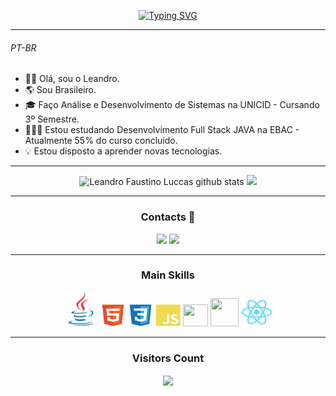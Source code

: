 <div align="center">

[![Typing SVG](https://readme-typing-svg.herokuapp.com/?color=f1f1f1&size=20&center=true&width=860&lines=HELLO,+MY+NAME+is+Leandro+Faustino+Luccas;I'm+24+years+old;I+from+Brazil;I'm+studying+systems+analysis+and+development;Be+Welcome!+:%29)](https://git.io/typing-svg)

</div>

___

<h6>PT-BR</h6>

- 👋🏻 Olá, sou o Leandro.
- 🌎 Sou Brasileiro.
- 🎓 Faço Análise e Desenvolvimento de Sistemas na UNICID - Cursando 3º Semestre.
- 👩🏻‍💻 Estou estudando Desenvolvimento Full Stack JAVA na EBAC - Atualmente 55% do curso concluído.
- 💡 Estou disposto a aprender novas tecnologias.

___

<div align="center">

<img width="49%" heigth="5px" src="https://github-readme-stats.vercel.app/api?username=leandrolol&show_icons=true&count_private=true&hide_border=true&title_color=ff91a48icon_color=ff91a4&text_color=c9d1d9&bg_color=0d1117" alt="Leandro Faustino Luccas github stats" />
<img width="41%" heigth="5px" src="https://github-readme-stats.vercel.app/api/top-langs/?username=leandrolol&layout=compact&hide_border=true&title_color=ff91a4&text_color=ff91a4&bg_color=0d1117" />

___

 <div>
   <h3>Contacts 📱</h3>
   <a href = "mailto:leandrodev2023@gmail.com"><img src="https://img.shields.io/badge/-Gmail-%23333?style=for-the-badge&logo=gmail&logoColor=red" target="_blank"></a>
   <a href="https://www.linkedin.com/in/leandrofaustinoluccas/" target="_blank"><img src="https://img.shields.io/badge/-LinkedIn-%230077B5?style=for-the-badge&logo=linkedin&logoColor=white" target="_blank"></a>
 </div>

___

<h3>Main Skills</h3>

<img height="55" wifth="55" src="https://raw.githubusercontent.com/devicons/devicon/6910f0503efdd315c8f9b858234310c06e04d9c0/icons/java/java-original.svg">
<img  height="35" width="40" src="https://raw.githubusercontent.com/devicons/devicon/master/icons/html5/html5-original.svg">
<img height="35" width="40" src="https://raw.githubusercontent.com/devicons/devicon/master/icons/css3/css3-original.svg">
<img height="35" width="40" src="https://raw.githubusercontent.com/devicons/devicon/master/icons/javascript/javascript-plain.svg">
<img height="35" width="40" src="https://cdn.jsdelivr.net/gh/devicons/devicon/icons/bootstrap/bootstrap-original.svg">
<img height="45" width="45" src="https://camo.githubusercontent.com/575b33e86739b657387aaf2598c4f9d6677a60a33718d65e11e0d81cbb7cc09c/68747470733a2f2f63646e2e6a7364656c6976722e6e65742f67682f64657669636f6e732f64657669636f6e2f69636f6e732f736173732f736173732d6f726967696e616c2e737667">
<img height="45" width="50" src="https://raw.githubusercontent.com/devicons/devicon/master/icons/react/react-original.svg">

___

<h3>Visitors Count</h3>
  
<p><img align="center" src="https://visit-counter.vercel.app/counter.png?page=https%3A%2F%2Fgithub.com%2Fleandrolol&s=50&c=db006a&bg=00000000&no=7&ff=digi&tb=Visits%3A++&ta=" /></p> 

</div>
